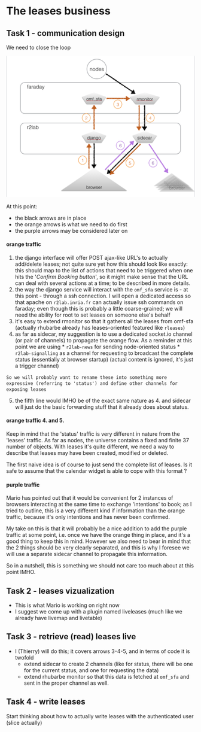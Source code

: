 # The leases business

## Task 1 - communication design

We need to close the loop 

![data flow](../sidecar/AA-2-leasesflow.png)

At this point:

* the black arrows are in place
* the orange arrows is what we need to do first
* the purple arrows may be considered later on

#### orange traffic
  1. the django interface will offer POST ajax-like URL's to actually add/delete leases; not quite sure yet how this should look like exactly: this should map to the list of actions that need to be triggered when one hits the '*Confirm Booking button*', so it might make sense that the URL can deal with several actions at a time; to be described in more details.
  2. the way the django service will interact with the `omf_sfa` service is - at this point - through a ssh connection. I will open a dedicated access so that apache on `r2lab.inria.fr` can actually issue ssh commands on faraday; even though this is probably a little coarse-grained; we will need the ability for root to set leases on someone else's behalf
  3. it's easy to extend rmonitor so that it gathers all the leases from omf-sfa (actually rhubarbe already has leases-oriented featured like `rleases`)
  4. as far as sidecar, my suggestion is to use a dedicated socket.io channel (or pair of channels) to propagate the orange flow. As a reminder at this point we are using
    * `r2lab-news` for sending node-oriented status
    * `r2lab-signalling` as a channel for requesting to broadcast the complete status (essentially at browser startup) (actual content is ignored, it's just a trigger channel)

    So we will probably want to rename these into something more expressive (referring to 'status') and define other channels for exposing leases
  5. the fifth line would IMHO be of the exact same nature as 4. and sidecar will just do the basic forwarding stuff that it already does about status.

#### orange traffic 4. and 5.

Keep in mind that the 'status' traffic is very different in nature from the 'leases' traffic. 
As far as nodes, the universe contains a fixed and finite 37 number of objects. With leases it's quite different, we need a way to describe that leases may have been created, modified or deleted. 

The first naive idea is of course to just send the complete list of leases. Is it safe to assume that the calendar widget is able to cope with this format ?

#### purple traffic

Mario has pointed out that it would be convenient for 2 instances of browsers interacting at the same time to exchange 'intentions' to book; as I tried to outline, this is a very different kind if information than the orange traffic, because it's only intentions and has never been confirmed.

My take on this is that it will probably be a nice addition to add the purple traffic at some point, i.e. once we have the orange thing in place, and it's a good thing to keep this in mind. However we also need to bear in mind that the 2 things should be very clearly separated, and this is why I foresee we will use a separate sidecar channel to propagate this information. 

So in a nutshell, this is something we should not care too much about at this point IMHO.

## Task 2 - leases vizualization

* This is what Mario is working on right now
* I suggest we come up with a plugin named liveleases (much like we already have livemap and livetable)

## Task 3 - retrieve (read) leases live

* I (Thierry) will do this; it covers arrows 3-4-5, and in terms of code it is twofold
  * extend sidecar to create 2 channels (like for status, there will be one for the current status, and one for requesting the data)
  * extend rhubarbe monitor so that this data is fetched at `omf_sfa` and sent in the proper channel as well.

## Task 4 - write leases

Start thinking about how to actually write leases with the authenticated user (slice actually)


